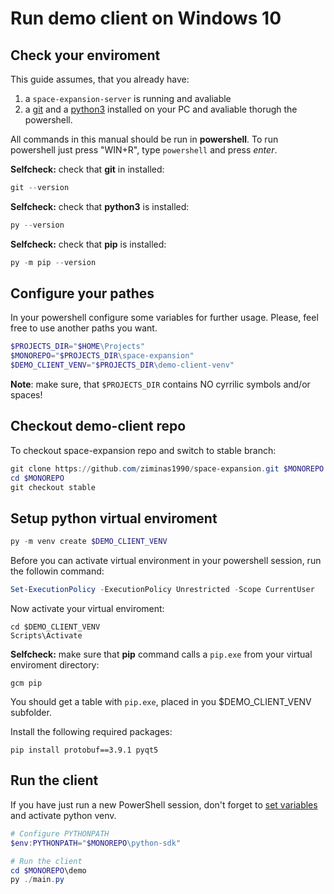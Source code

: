 # Run demo client on Windows 10

## Check your enviroment
This guide assumes, that you already have:
1. a `space-expansion-server` is running and avaliable
2. a [git](https://git-scm.com/) and a [python3](https://www.python.org/downloads/) installed on your PC and avaliable thorugh the powershell.

All commands in this manual should be run in **powershell**. To run powershell just press "WIN+R", type `powershell` and press *enter*.

**Selfcheck:** check that **git** in installed:
```powershell
git --version
```
**Selfcheck:** check that **python3** is installed:
```powershell
py --version
```
**Selfcheck:** check that **pip** is installed:
```powershell
py -m pip --version
```

## Configure your pathes
In your powershell configure some variables for further usage. Please, feel free to use another paths you want.
```powershell
$PROJECTS_DIR="$HOME\Projects"
$MONOREPO="$PROJECTS_DIR\space-expansion"
$DEMO_CLIENT_VENV="$PROJECTS_DIR\demo-client-venv"
```
**Note**: make sure, that `$PROJECTS_DIR` contains NO cyrrilic symbols and/or spaces!

## Checkout demo-client repo
To checkout space-expansion repo and switch to stable branch:
```powershell
git clone https://github.com/ziminas1990/space-expansion.git $MONOREPO
cd $MONOREPO
git checkout stable
```

## Setup python virtual enviroment
```powershell
py -m venv create $DEMO_CLIENT_VENV
```
Before you can activate virtual environment in your powershell session, run the followin command:
```powershell
Set-ExecutionPolicy -ExecutionPolicy Unrestricted -Scope CurrentUser
```
Now activate your virtual enviroment:
```
cd $DEMO_CLIENT_VENV
Scripts\Activate
```
**Selfcheck:** make sure that **pip** command calls a `pip.exe` from your virtual enviroment directory:
```
gcm pip
```
You should get a table with `pip.exe`, placed in you $DEMO_CLIENT_VENV subfolder.

Install the following required packages:
```
pip install protobuf==3.9.1 pyqt5
```

## Run the client
If you have just run a new PowerShell session, don't forget to [set variables](#configure-your-pathes) and activate python venv.
```powershell
# Configure PYTHONPATH
$env:PYTHONPATH="$MONOREPO\python-sdk"

# Run the client
cd $MONOREPO\demo
py ./main.py
```
